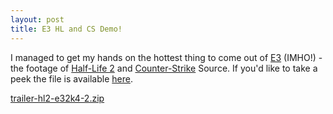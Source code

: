 ```yaml
--- 
layout: post
title: E3 HL and CS Demo!
---
```

I managed to get my hands on the hottest thing to come out of <a href="http://www.e3expo.com/e3expo/">E3</a> (IMHO!) - the footage of <a href="http://www.half-life2.com/">Half-Life 2</a> and <a href="http://www.counter-strike.net/">Counter-Strike</a> Source. If you'd like to take a peek the file is available <a href="/files/media/trailer-hl2-e32k4-2.zip">here</a>. 

<a href="/files/media/trailer-hl2-e32k4-2.zip">trailer-hl2-e32k4-2.zip</a>

